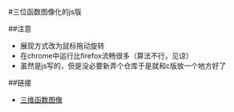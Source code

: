 #三位函数图像化的js版

##注意
* 展现方式改为鼠标拖动旋转
* 在chrome中运行比firefox流畅很多（算法不行，见谅）
* 虽然是js写的，但是没必要新弄个仓库于是就和c版放一个地方好了

##链接
* [三维函数图像](https://frevil.github.io/Other_web/odds_and_ends/3D_js/test.html)
